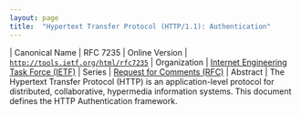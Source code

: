```yaml
---
layout: page
title:  "Hypertext Transfer Protocol (HTTP/1.1): Authentication"
---
```


| Canonical Name | RFC 7235
| Online Version | [`http://tools.ietf.org/html/rfc7235`](http://tools.ietf.org/html/rfc7235)
| Organization | [Internet Engineering Task Force (IETF)](..)
| Series | [Request for Comments (RFC)](.)
| Abstract | The Hypertext Transfer Protocol (HTTP) is an application-level protocol for distributed, collaborative, hypermedia information systems. This document defines the HTTP Authentication framework.